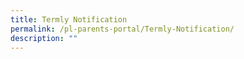 ```yaml
---
title: Termly Notification
permalink: /pl-parents-portal/Termly-Notification/
description: ""
---
```

